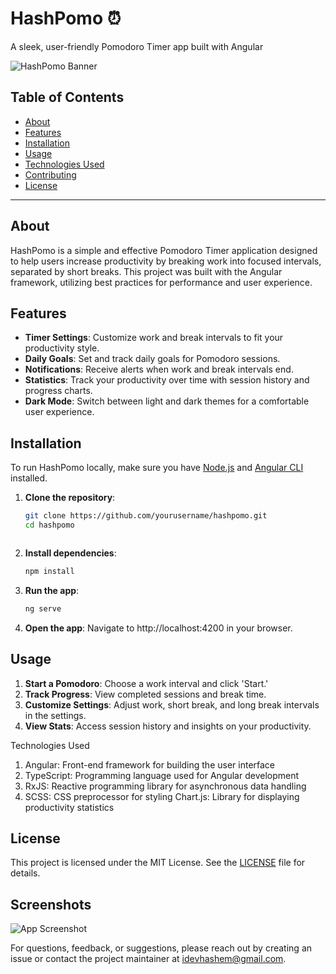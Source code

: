 # HashPomo ⏰
A sleek, user-friendly Pomodoro Timer app built with Angular

![HashPomo Banner](https://via.placeholder.com/468x300?text=App+Screenshot+Here)

## Table of Contents

- [About](#about)
- [Features](#features)
- [Installation](#installation)
- [Usage](#usage)
- [Technologies Used](#technologies-used)
- [Contributing](#contributing)
- [License](#license)

---

## About

HashPomo is a simple and effective Pomodoro Timer application designed to help users increase productivity by breaking work into focused intervals, separated by short breaks. This project was built with the Angular framework, utilizing best practices for performance and user experience.

## Features

- **Timer Settings**: Customize work and break intervals to fit your productivity style.
- **Daily Goals**: Set and track daily goals for Pomodoro sessions.
- **Notifications**: Receive alerts when work and break intervals end.
- **Statistics**: Track your productivity over time with session history and progress charts.
- **Dark Mode**: Switch between light and dark themes for a comfortable user experience.



## Installation

To run HashPomo locally, make sure you have [Node.js](https://nodejs.org/) and [Angular CLI](https://angular.io/cli) installed.

1. **Clone the repository**:
   ```bash
   git clone https://github.com/yourusername/hashpomo.git
   cd hashpomo



2. **Install dependencies**:
   ```bash
   npm install


3. **Run the app**:
   ```bash
   ng serve


4. **Open the app**: 
Navigate to  http://localhost:4200  in your browser.

## Usage

1. **Start a Pomodoro**: Choose a work interval and click 'Start.'
2. **Track Progress**: View completed sessions and break time.
3. **Customize Settings**: Adjust work, short break, and long break intervals in the settings.
4. **View Stats**: Access session history and insights on your productivity.


Technologies Used
1. Angular: Front-end framework for building the user interface
2. TypeScript: Programming language used for Angular development
3. RxJS: Reactive programming library for asynchronous data handling
4. SCSS: CSS preprocessor for styling
Chart.js: Library for displaying productivity statistics

## License

This project is licensed under the MIT License. See the [LICENSE](https://choosealicense.com/licenses/mit/) file for details.




## Screenshots

![App Screenshot](https://via.placeholder.com/468x300?text=App+Screenshot+Here)


For questions, feedback, or suggestions, please reach out by creating an issue or contact the project maintainer at idevhashem@gmail.com.

